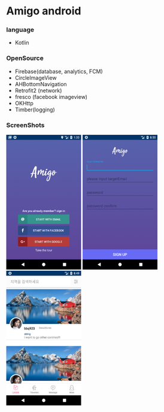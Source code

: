 # Amigo android

### language
* Kotlin

### OpenSource 
* Firebase(database, analytics, FCM)
* CircleImageView
* AHBottomNavigation
* Retrofit2 (network)
* fresco (facebook imageview)
* OKHttp
* Timber(logging)


### ScreenShots
<img src="screenshots/home.png" width="200" height="360">     <img src="screenshots/signin.png" 
width="200" height="360">     <img src="screenshots/list.png" width="200" height="360">


